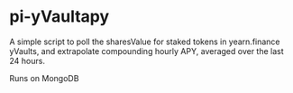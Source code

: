 # pi-yVaultapy

A simple script to poll the sharesValue for staked tokens in yearn.finance yVaults, and extrapolate compounding hourly APY, averaged over the last 24 hours.

Runs on MongoDB
